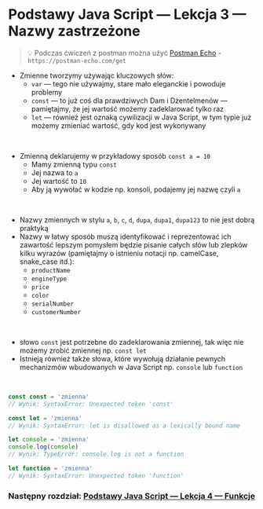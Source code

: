 # Podstawy Java Script — Lekcja 3 — Nazwy zastrzeżone

> 💡 Podczas ćwiczeń z postman można użyć [Postman Echo](https://learning.postman.com/docs/developer/echo-api/) -
```https://postman-echo.com/get```

* Zmienne tworzymy używając kluczowych słów:
    * ```var``` — tego nie używajmy, stare mało eleganckie i powoduje problemy
    * ```const``` — to już coś dla prawdziwych Dam i Dżentelmenów — pamiętajmy, że jej wartość możemy zadeklarować tylko
      raz
    * ```let``` — również jest oznaką cywilizacji w Java Script, w tym typie już możemy zmieniać wartość, gdy kod jest
      wykonywany

<br>

* Zmienną deklarujemy w przykładowy sposób ```const a = 10```
    * Mamy zmienną typu ```const```
    * Jej nazwa to ```a```
    * Jej wartość to ```10```
    * Aby ją wywołać w kodzie np. konsoli, podajemy jej nazwę czyli ```a```

<br>

* Nazwy zmiennych w stylu ```a```, ```b```, ```c```, ```d```, ```dupa```, ```dupa1```, ```dupa123``` to nie jest dobrą
  praktyką
* Nazwy w łatwy sposób muszą identyfikować i reprezentować ich zawartość lepszym pomysłem będzie pisanie całych słów lub
  zlepków kilku wyrazów (pamiętajmy o istnieniu notacji np. camelCase, snake_case itd.):
    * ```productName```
    * ```engineType```
    * ```price```
    * ```color```
    * ```serialNumber```
    * ```customerNumber```

<br>

* słowo ```const``` jest potrzebne do zadeklarowania zmiennej, tak więc nie możemy zrobić zmiennej np. ```const let```
* Istnieją również także słowa, które wywołują działanie pewnych mechanizmów wbudowanych w Java Script np. ```console```
  lub ```function```

<br>

```jsx
const const = 'zmienna'
// Wynik: SyntaxError: Unexpected token 'const'

const let = 'zmienna'
// Wynik: SyntaxError: let is disallowed as a lexically bound name

let console = 'zmienna'
console.log(console)
// Wynik: TypeError: console.log is not a function

let function = 'zmienna'
// Wynik: SyntaxError: Unexpected token 'function'
```

### Następny rozdział: [Podstawy Java Script — Lekcja 4 — Funkcje](lesson4.md)